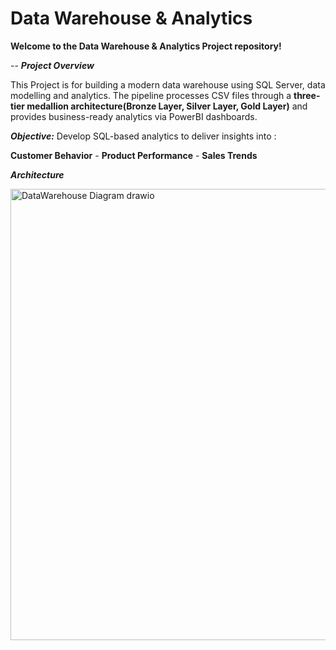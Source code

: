 # Data Warehouse & Analytics
**Welcome to the **Data Warehouse & Analytics Project** repository!**

--
***Project Overview***

This Project is for building a modern data warehouse using SQL Server, data modelling and analytics. 
The pipeline processes CSV files through a **three-tier medallion architecture(Bronze Layer, Silver Layer, Gold Layer)** and provides business-ready analytics via PowerBI dashboards.

***Objective:***
Develop SQL-based analytics to deliver insights into :

**Customer Behavior** -
**Product Performance** -
**Sales Trends**

***Architecture***

<img width="1128" height="722" alt="DataWarehouse Diagram drawio" src="https://github.com/user-attachments/assets/ff0dd6ab-5c91-4583-8895-b2f7324192fb" />

